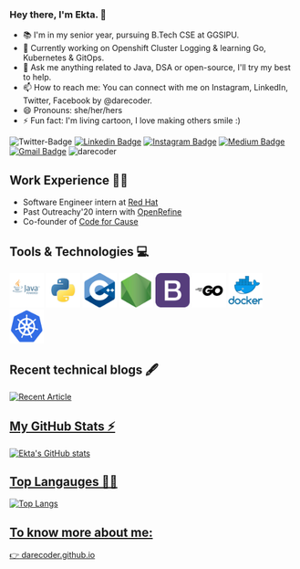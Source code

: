 ### Hey there, I'm Ekta. 👋

- :books: I'm in my senior year, pursuing B.Tech CSE at GGSIPU.
- 🔭 Currently working on Openshift Cluster Logging & learning Go, Kubernetes & GitOps.
- 💬 Ask me anything related to Java, DSA or open-source, I'll try my best to help.
- 📫 How to reach me: You can connect with me on Instagram, LinkedIn, Twitter, Facebook by @darecoder.
- 😄 Pronouns: she/her/hers
- ⚡ Fun fact: I'm living cartoon, I love making others smile :)

![Twitter-Badge](https://img.shields.io/twitter/follow/darecoder?style=social)
[![Linkedin Badge](https://img.shields.io/badge/-darecoder-blue?style=flat-square&logo=Linkedin&logoColor=white&link=https://www.linkedin.com/in/anirudhemmadi/)](https://www.linkedin.com/in/anirudhemmadi/)
[![Instagram Badge](https://img.shields.io/badge/-darecoder-purple?style=flat-square&logo=instagram&logoColor=white&link=https://instagram.com/darecoder/)](https://instagram.com/darecoder)
[![Medium Badge](https://img.shields.io/badge/-@darecoder-03a57a?style=flat-square&labelColor=000000&logo=Medium&link=https://medium.com/@darecoder/)](https://medium.com/@darecoder)
[![Gmail Badge](https://img.shields.io/badge/-ektamishra1999@gmail.com-c14438?style=flat-square&logo=Gmail&logoColor=white&link=mailto:ektamishra1999@gmail.com)](mailto:ektamishra1999@gmail.com)
<img src="https://komarev.com/ghpvc/?username=darecoder" alt="darecoder"/>

## Work Experience :woman_technologist:

* Software Engineer intern at [Red Hat](https://www.redhat.com/en)
* Past Outreachy'20 intern with [OpenRefine](https://openrefine.org/)
* Co-founder of [Code for Cause](https://www.youtube.com/channel/UCfv8cds8AfIM3UZtAWOz6Gg)

## Tools & Technologies :computer:

<code><img height="60" src="https://raw.githubusercontent.com/github/explore/80688e429a7d4ef2fca1e82350fe8e3517d3494d/topics/java/java.png"></code>
<code><img height="60" src="https://raw.githubusercontent.com/github/explore/80688e429a7d4ef2fca1e82350fe8e3517d3494d/topics/python/python.png"></code>
<code><img height="60" src="https://raw.githubusercontent.com/github/explore/80688e429a7d4ef2fca1e82350fe8e3517d3494d/topics/cpp/cpp.png"></code>
<code><img height="60" src="https://raw.githubusercontent.com/github/explore/80688e429a7d4ef2fca1e82350fe8e3517d3494d/topics/nodejs/nodejs.png"></code>
<code><img height="60" src="https://raw.githubusercontent.com/github/explore/80688e429a7d4ef2fca1e82350fe8e3517d3494d/topics/bootstrap/bootstrap.png"></code>
<code><img height="60" src="https://raw.githubusercontent.com/github/explore/80688e429a7d4ef2fca1e82350fe8e3517d3494d/topics/go/go.png"></code>
<code><img height="60" src="https://raw.githubusercontent.com/github/explore/80688e429a7d4ef2fca1e82350fe8e3517d3494d/topics/docker/docker.png"></code>
<code><img height="60" src="https://raw.githubusercontent.com/github/explore/80688e429a7d4ef2fca1e82350fe8e3517d3494d/topics/kubernetes/kubernetes.png"></code>

## Recent technical blogs 🖋️
<a target="_blank" href="https://github-readme-medium-recent-article.vercel.app/medium/@darecoder/6"><img src="https://github-readme-medium-recent-article.vercel.app/medium/@darecoder/6" alt="Recent Article">

## My GitHub Stats ⚡

![Ekta's GitHub stats](https://github-readme-stats.vercel.app/api?username=darecoder&show_icons=true&count_private=true&show_icons=true&include_all_commits=true)

## Top Langauges 👩‍💻
 
![Top Langs](https://github-readme-stats.vercel.app/api/top-langs/?username=darecoder&hide=TeX&layout=compact)
 
## To know more about me: 
 :point_right:  <a href="https://darecoder.github.io">darecoder.github.io</a>
